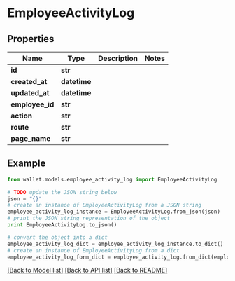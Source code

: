 # EmployeeActivityLog


## Properties

Name | Type | Description | Notes
------------ | ------------- | ------------- | -------------
**id** | **str** |  | 
**created_at** | **datetime** |  | 
**updated_at** | **datetime** |  | 
**employee_id** | **str** |  | 
**action** | **str** |  | 
**route** | **str** |  | 
**page_name** | **str** |  | 

## Example

```python
from wallet.models.employee_activity_log import EmployeeActivityLog

# TODO update the JSON string below
json = "{}"
# create an instance of EmployeeActivityLog from a JSON string
employee_activity_log_instance = EmployeeActivityLog.from_json(json)
# print the JSON string representation of the object
print EmployeeActivityLog.to_json()

# convert the object into a dict
employee_activity_log_dict = employee_activity_log_instance.to_dict()
# create an instance of EmployeeActivityLog from a dict
employee_activity_log_form_dict = employee_activity_log.from_dict(employee_activity_log_dict)
```
[[Back to Model list]](../README.md#documentation-for-models) [[Back to API list]](../README.md#documentation-for-api-endpoints) [[Back to README]](../README.md)


